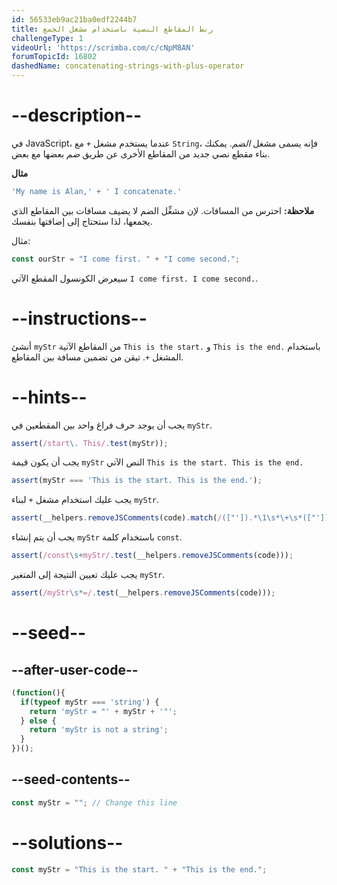 ```yaml
---
id: 56533eb9ac21ba0edf2244b7
title: ربط المقاطع النصية باستخدام مشغل الجمع
challengeType: 1
videoUrl: 'https://scrimba.com/c/cNpM8AN'
forumTopicId: 16802
dashedName: concatenating-strings-with-plus-operator
---
```


# --description--

في JavaScript، عندما يستخدم مشغل `+` مع `String`، فإنه يسمى مشغل <dfn>الضم</dfn>. يمكنك بناء مقطع نصي جديد من المقاطع الأخرى عن طريق <dfn>ضم</dfn> بعضها مع بعض.

**مثال**

```js
'My name is Alan,' + ' I concatenate.'
```

**ملاحظة:** احترس من المسافات. لإن مشغِّل الضم لا يضيف مسافات بين المقاطع الذي يجمعها، لذا ستحتاج إلى إضافتها بنفسك.

مثال:

```js
const ourStr = "I come first. " + "I come second.";
```

سيعرض الكونسول المقطع الآتي `I come first. I come second.`.
# --instructions--

أنشئ `myStr` من المقاطع الآتية `This is the start.` و `This is the end.` باستخدام المشغل `+`. تيقن من تضمين مسافة بين المقاطع.

# --hints--

يجب أن يوجد حرف فراغ واحد بين المقطعين في `myStr`.

```js
assert(/start\. This/.test(myStr));
```

يجب أن يكون قيمة `myStr` النص الآتي `This is the start. This is the end.`

```js
assert(myStr === 'This is the start. This is the end.');
```

يجب عليك استخدام مشغل `+` لبناء `myStr`.

```js
assert(__helpers.removeJSComments(code).match(/(["']).*\1\s*\+\s*(["']).*\2/g));
```

يجب أن يتم إنشاء `myStr` باستخدام كلمة `const`.

```js
assert(/const\s+myStr/.test(__helpers.removeJSComments(code)));
```

يجب عليك تعيين النتيجة إلى المتغير `myStr`.

```js
assert(/myStr\s*=/.test(__helpers.removeJSComments(code)));
```

# --seed--

## --after-user-code--

```js
(function(){
  if(typeof myStr === 'string') {
    return 'myStr = "' + myStr + '"';
  } else {
    return 'myStr is not a string';
  }
})();
```

## --seed-contents--

```js
const myStr = ""; // Change this line
```

# --solutions--

```js
const myStr = "This is the start. " + "This is the end.";
```
